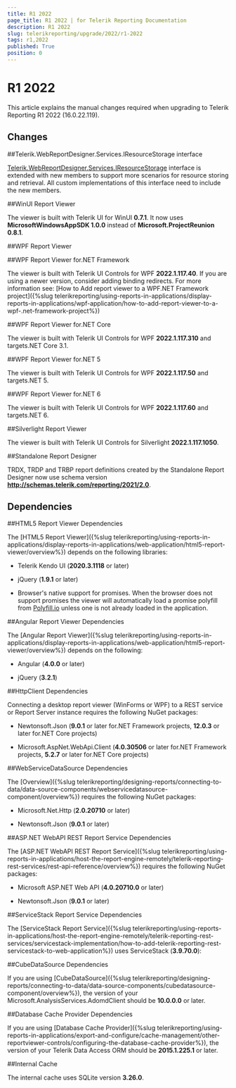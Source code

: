 ```yaml
---
title: R1 2022
page_title: R1 2022 | for Telerik Reporting Documentation
description: R1 2022
slug: telerikreporting/upgrade/2022/r1-2022
tags: r1,2022
published: True
position: 0
---
```


# R1 2022



This article explains the manual changes required when upgrading to Telerik Reporting R1 2022 (16.0.22.119).

## Changes

##Telerik.WebReportDesigner.Services.IResourceStorage interface

 [Telerik.WebReportDesigner.Services.IResourceStorage](/reporting/api/Telerik.WebReportDesigner.Services.IResourceStorage)  interface                 is extended with new members to support more scenarios for resource storing and retrieval.                 All custom implementations of this interface need to include the new members.               

##WinUI Report Viewer

The viewer is built with Telerik UI for WinUI __0.7.1__. It now uses __MicrosoftWindowsAppSDK 1.0.0__ instead of __Microsoft.ProjectReunion 0.8.1__.               

##WPF Report Viewer

##WPF Report Viewer for.NET Framework

The viewer is built with Telerik UI Controls for WPF __2022.1.117.40__.                     If you are using a newer version, consider adding binding redirects. For more information see:                     [How to Add report viewer to a WPF.NET Framework project]({%slug telerikreporting/using-reports-in-applications/display-reports-in-applications/wpf-application/how-to-add-report-viewer-to-a-wpf-.net-framework-project%})

##WPF Report Viewer for.NET Core

The viewer is built with Telerik UI Controls for WPF __2022.1.117.310__ and targets.NET Core 3.1.                   

##WPF Report Viewer for.NET 5

The viewer is built with Telerik UI Controls for WPF __2022.1.117.50__ and targets.NET 5.                   

##WPF Report Viewer for.NET 6

The viewer is built with Telerik UI Controls for WPF __2022.1.117.60__ and targets.NET 6.                   

##Silverlight Report Viewer

The viewer is built with Telerik UI Controls for Silverlight __2022.1.117.1050__.               

##Standalone Report Designer

TRDX, TRDP and TRBP report definitions created by the Standalone Report Designer now use schema version                 __http://schemas.telerik.com/reporting/2021/2.0__.               

## Dependencies

##HTML5 Report Viewer Dependencies

The [HTML5 Report Viewer]({%slug telerikreporting/using-reports-in-applications/display-reports-in-applications/web-application/html5-report-viewer/overview%}) depends on the following libraries:               

* Telerik Kendo UI (__2020.3.1118__ or later)                   

* jQuery (__1.9.1__ or later)                   

* Browser's native support for promises. When the browser does not support promises                     the viewer will automatically load a promise polyfill from  [Polyfill.io](https://polyfill.io)  unless one is not already loaded in the application.                   

##Angular Report Viewer Dependencies

The [Angular Report Viewer]({%slug telerikreporting/using-reports-in-applications/display-reports-in-applications/web-application/html5-report-viewer/overview%}) depends on the following:               

* Angular (__4.0.0__ or later)                   

* jQuery (__3.2.1__)                   

##HttpClient Dependencies

Connecting a desktop report viewer (WinForms or WPF) to a REST service or Report Server instance requires the following NuGet packages:               

* Newtonsoft.Json (__9.0.1__ or later for.NET Framework projects, __12.0.3__ or later for.NET Core projects)                   

* Microsoft.AspNet.WebApi.Client (__4.0.30506__ or later for.NET Framework projects, __5.2.7__ or later for.NET Core projects)                   

##WebServiceDataSource Dependencies

The [Overview]({%slug telerikreporting/designing-reports/connecting-to-data/data-source-components/webservicedatasource-component/overview%}) requires the following NuGet packages:               

* Microsoft.Net.Http (__2.0.20710__ or later)                   

* Newtonsoft.Json (__9.0.1__ or later)                   

##ASP.NET WebAPI REST Report Service Dependencies

The [ASP.NET WebAPI REST Report Service]({%slug telerikreporting/using-reports-in-applications/host-the-report-engine-remotely/telerik-reporting-rest-services/rest-api-reference/overview%}) requires the following NuGet packages:               

* Microsoft ASP.NET Web API (__4.0.20710.0__ or later)                   

* Newtonsoft.Json (__9.0.1__ or later)                   

##ServiceStack Report Service Dependencies

The [ServiceStack Report Service]({%slug telerikreporting/using-reports-in-applications/host-the-report-engine-remotely/telerik-reporting-rest-services/servicestack-implementation/how-to-add-telerik-reporting-rest-servicestack-to-web-application%}) uses                 ServiceStack (__3.9.70.0__):               

##CubeDataSource Dependencies

If you are using [CubeDataSource]({%slug telerikreporting/designing-reports/connecting-to-data/data-source-components/cubedatasource-component/overview%}), the version of your                 Microsoft.AnalysisServices.AdomdClient should be __10.0.0.0__ or later.               

##Database Cache Provider Dependencies

If you are using [Database Cache Provider]({%slug telerikreporting/using-reports-in-applications/export-and-configure/cache-management/other-reportviewer-controls/configuring-the-database-cache-provider%}), the version of your                 Telerik Data Access ORM should be __2015.1.225.1__ or later.               

##Internal Cache

The internal cache uses SQLite version __3.26.0__.

